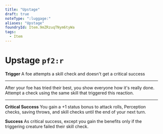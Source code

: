 ```yaml
---
title: "Upstage"
draft: true
noteType: ":luggage:"
aliases: "Upstage"
foundryId: Item.9mZRzuqTNym6tyWa
tags:
  - Item
---
```


# Upstage `pf2:r`

**Trigger** A foe attempts a skill check and doesn't get a critical success

* * *

After your foe has tried their best, you show everyone how it's really done. Attempt a check using the same skill that triggered this reaction.

* * *

**Critical Success** You gain a +1 status bonus to attack rolls, Perception checks, saving throws, and skill checks until the end of your next turn.

**Success** As critical success, except you gain the benefits only if the triggering creature failed their skill check.
